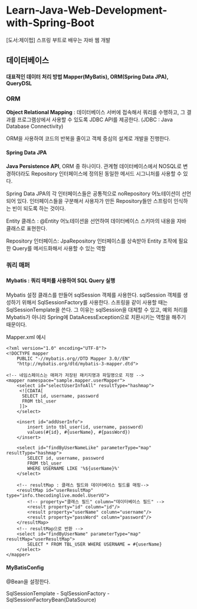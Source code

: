 # Learn-Java-Web-Development-with-Spring-Boot
[도서:제이펍] 스프링 부트로 배우는 자바 웹 개발 




##  데이터베이스

#### 대표적인 데이터 처리 방법 Mapper(MyBatis), ORM(Spring Data JPA), QueryDSL

### ORM 

 **Object Relational Mapping** : 데이터베이스 서버에 접속해서 쿼리를 수행하고, 그 결과를 프로그램상에서 사용할 수 있도록 JDBC API를 제공한다. (JDBC : Java Database Connectivity)

 ORM을 사용하여 코드의 반복을 줄이고 객체 중심의 설계로 개발을 진행한다.

#### Spring Data JPA

 **Java Persistence API**, ORM 중 하나이다. 관계형 데이터베이스에서 NOSQL로 변경하더라도 Repository 인터페이스에 정의된 동일한 메서드 시그니처를 사용할 수 있다.

 Spring Data JPA의 각 인터페이스들은 공통적으로 noRepository 어노테이션이 선언되어 있다. 인터페이스들을 구분해서 사용자가 만든 Repository들만 스프링이 인식하는 빈이 되도록 하는 것이다.

 Entity 클래스 : @Entity 어노테이션을 선언하여 데이터베이스 스키마의 내용을 자바 클래스로 표현한다.

Repository 인터페이스: JpaRepository 인터페이스를 상속받아 Entity 조작에 필요한 Query를 메서드화해서 사용할 수 있는 역할

### 쿼리 매퍼

#### Mybatis : 쿼리 매퍼를 사용하여 SQL Query 실행

 Mybatis 설정 클래스를 만들어 sqlSession 객체를 사용한다. sqlSession 객체를 생성하기 위해서 SqlSessionFactory를 사용한다. 스프링을 같이 사용할 때는 SqlSessionTemplate을 쓴다. 그 이유는 sqlSession을 대체할 수 있고, 예외 처리를 Mybatis가  아니라 Spring에 DataAcessException으로 치환시키는 역할을 해주기 때문이다.

Mapper.xml 예시

```
<?xml version="1.0" encoding="UTF-8"?>
<!DOCTYPE mapper
	PUBLIC "-//mybatis.org//DTD Mapper 3.0//EN"
	"http://mybatis.org/dtd/mybatis-3-mapper.dtd">

<!-- 네임스페이스는 매퍼가 저장된 패키지명과 파일명으로 지정 -->	
<mapper namespace="sample.mapper.userMapper">
	<select id="selectUserInfoAll" resultType="hashmap">
	 <![CDATA[
	  SELECT id, username, password
	  FROM tbl_user
	 ]]>
	</select>
	
	<insert id="addUserInfo">
		insert into tbl_user(id, username, password)
		values(#{id}, #{userName}, #{passWord})
	</insert>
	
	<select id="findByUserNameLike" parameterType="map" resultType="hashmap">
		SELECT id, username, password 
		FROM tbl_user
		WHERE USERNAME LIKE '%${userName}%'
	</select>
	
	<!-- resultMap : 클래스 필드와 데이터베이스 필드를 매핑-->
	<resultMap id="userResultMap" type="info.thecodinglive.model.UserVO">
		<!-- property="클래스 필드" column="데이터베이스 필드" -->
		<result property="id" column="id"/>
		<result property="userName" column="username"/>
		<result property="passWord" column="password"/>
	</resultMap>
	<!-- resultMap으로 반환 -->
	<select id="findByUserName" parameterType="map" resultMap="userResultMap">
		SELECT * FROM TBL_USER WHERE USERNAME = #{userName}
	</select>
</mapper>
```

#### MyBatisConfig

@Bean을 설정한다.

SqlSessionTemplate - SqlSessionFactory - SqlSessionFactoryBean(DataSource)

